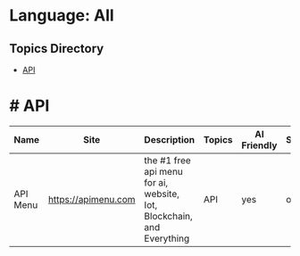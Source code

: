 # Language: All

## Topics Directory
* [API](#API)


# # API
| Name | Site | Description | Topics | AI Friendly | Status | Update Time |
|------|------|-------------|--------|-------------|--------|-------------|
| API Menu | https://apimenu.com | the #1 free api menu for ai, website, Iot, Blockchain, and Everything | API | yes | online | 2023-08-06 01:10:01 |

